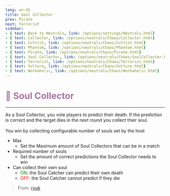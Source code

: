 ```yaml
---
lang: en-US
title: Soul Collector
prev: Pirate
next: Terrorist
sidebar:
- { text: Back to Neutrals, link: /options/settings/Neutrals.html}
- { text: Collector, link: /options/neutrals/Chaos/Collector.html}
- { text: Cultist, link: /options/neutrals/Chaos/Cultist.html}
- { text: Phantom, link: /options/neutrals/Chaos/Phantom.html}
- { text: Pirate, link: /options/neutrals/Chaos/Pirate.html}
- { text: Soul Collector, link: /options/neutrals/Chaos/SoulCollector.html}
- { text: Terrorist, link: /options/neutrals/Chaos/Terrorist.html}
- { text: Vulture, link: /options/neutrals/Chaos/Vulture.html}
- { text: Workaholic, link: /options/neutrals/Chaos/Workaholic.html}
---
```


# <font color=#a675a1>👻 <b>Soul Collector</b></font> <Badge text="Chaos" type="tip" vertical="middle"/>
---

As a Soul Collector, you vote players to predict their death. If the prediction is correct and the target dies in the next round you collect their soul.<br><br>
You win by collecting configurable number of souls set by the host
* Max
  * Set the Maximum amount of Soul Collectors that can be in a match
* Required number of souls
  * Set the amount of correct predictions the Soul Collector needs to win
* Can collect their own soul
  * <font color=green>ON</font>: the Soul Catcher can predict their own death
  * <font color=red>OFF</font>: the Soul Catcher cannot predict if they die

> From: [ryuk](#)